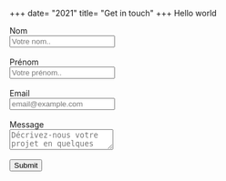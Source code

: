 +++
date= "2021"
title= "Get in touch"
+++
Hello world
<form method="post" name="Contact">
    <label for="fname">Nom</label>
    <br>
    <input type="text" id="fname" name="firstname" placeholder="Votre nom..">
    <br>
    <br>
    <label for="lname">Prénom</label>
    <br>
    <input type="text" id="lname" name="lastname" placeholder="Votre prénom..">
    <br>
    <br>
    <label for="email">Email</label>
    <br>
    <input type="text" id="email" name="email" placeholder="email@example.com">
    <br>
    <br>
    <label for="message">Message</label>
    <br>
    <textarea id="message" name="message" placeholder="Décrivez-nous votre projet en quelques mots" style=""></textarea>
    <br>
    <br>
    <input type="submit" value="Submit" style="">
</form>
